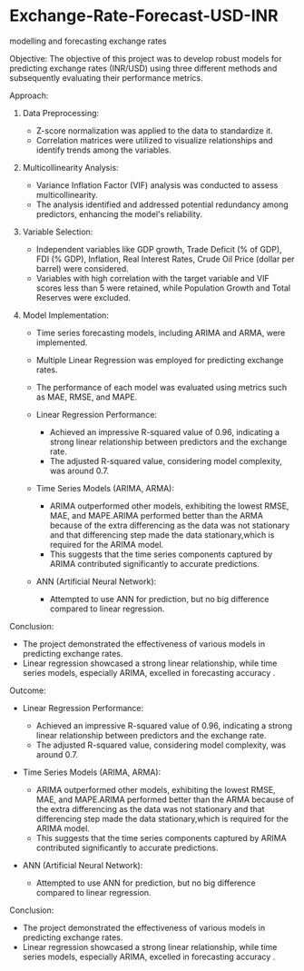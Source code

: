 # Exchange-Rate-Forecast-USD-INR
modelling and forecasting exchange rates

Objective:
The objective of this project was to develop robust models for predicting exchange rates (INR/USD) using three different methods and subsequently evaluating their performance metrics.

Approach:
1. Data Preprocessing:
   - Z-score normalization was applied to the data to standardize it.
   - Correlation matrices were utilized to visualize relationships and identify trends among the variables.

2. Multicollinearity Analysis:
   - Variance Inflation Factor (VIF) analysis was conducted to assess multicollinearity.
   - The analysis identified and addressed potential redundancy among predictors, enhancing the model's reliability.

3. Variable Selection:
   - Independent variables like GDP growth, Trade Deficit (% of GDP), FDI (% GDP), Inflation, Real Interest Rates, Crude Oil Price (dollar per barrel) were considered.
   - Variables with high correlation with the target variable and VIF scores less than 5 were retained, while Population Growth and Total Reserves were excluded.

4. Model Implementation:
   - Time series forecasting models, including ARIMA and ARMA, were implemented.
   - Multiple Linear Regression was employed for predicting exchange rates.
   - The performance of each model was evaluated using metrics such as MAE, RMSE, and MAPE.

   - Linear Regression Performance:
     - Achieved an impressive R-squared value of 0.96, indicating a strong linear relationship between predictors and the exchange rate.
     - The adjusted R-squared value, considering model complexity, was around 0.7.

   - Time Series Models (ARIMA, ARMA):
     - ARIMA outperformed other models, exhibiting the lowest RMSE, MAE, and MAPE.ARIMA performed better than the ARMA because of the extra differencing as the data was not stationary and that differencing step made the data stationary,which is required for the ARIMA model.
     - This suggests that the time series components captured by ARIMA contributed significantly to accurate predictions.

   - ANN (Artificial Neural Network):
     - Attempted to use ANN for prediction, but no big difference compared to linear regression.

Conclusion:
   - The project demonstrated the effectiveness of various models in predicting exchange rates.
   - Linear regression showcased a strong linear relationship, while time series models, especially ARIMA, excelled in forecasting accuracy .

Outcome:
   - Linear Regression Performance:
     - Achieved an impressive R-squared value of 0.96, indicating a strong linear relationship between predictors and the exchange rate.
     - The adjusted R-squared value, considering model complexity, was around 0.7.

   - Time Series Models (ARIMA, ARMA):
     - ARIMA outperformed other models, exhibiting the lowest RMSE, MAE, and MAPE.ARIMA performed better than the ARMA because of the extra differencing as the data was not stationary and that differencing step made the data stationary,which is required for the ARIMA model.
     - This suggests that the time series components captured by ARIMA contributed significantly to accurate predictions.

   - ANN (Artificial Neural Network):
     - Attempted to use ANN for prediction, but no big difference compared to linear regression.

Conclusion:
   - The project demonstrated the effectiveness of various models in predicting exchange rates.
   - Linear regression showcased a strong linear relationship, while time series models, especially ARIMA, excelled in forecasting accuracy .
